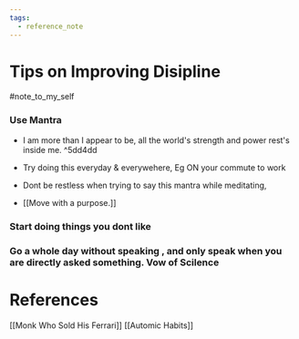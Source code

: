 ```yaml
---
tags:
  - reference_note
---
```

# Tips on Improving Disipline
#note_to_my_self 
### Use Mantra
* I am more than I appear to be, all the world's strength and power rest's inside me. ^5dd4dd
* Try doing this everyday & everywehere, Eg ON your commute to work 
* Dont be restless when trying to say this mantra while meditating, 

*  [[Move with a purpose.]]

### Start doing things you dont like

### Go a whole day without speaking , and only speak when you are directly asked something. Vow of Scilence

# References
[[Monk Who Sold His Ferrari]]
[[Automic Habits]]